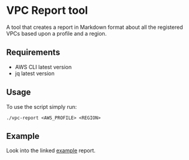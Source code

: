 # VPC Report tool

A tool that creates a report in Markdown format about all the registered VPCs based upon a profile and a region.

## Requirements

 - AWS CLI latest version
 - jq latest version

## Usage

To use the script simply run:

```shell
./vpc-report <AWS_PROFILE> <REGION>
```

## Example

Look into the linked [example](example.md) report.
